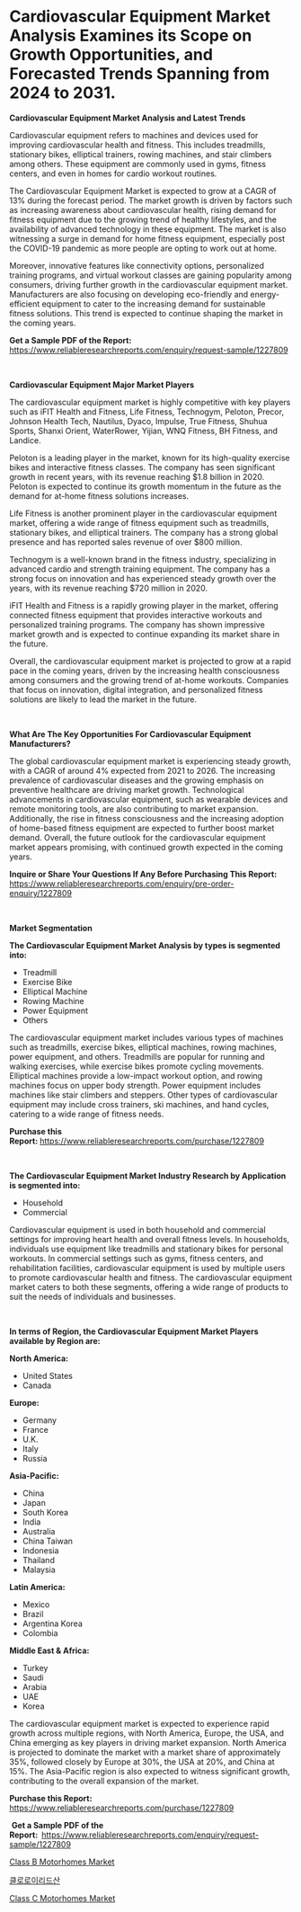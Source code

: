 <p><h1>Cardiovascular Equipment Market Analysis Examines its Scope on Growth Opportunities, and Forecasted Trends Spanning from 2024 to 2031.</h1></p><p><strong>Cardiovascular Equipment Market Analysis and Latest Trends</strong></p>
<p><p>Cardiovascular equipment refers to machines and devices used for improving cardiovascular health and fitness. This includes treadmills, stationary bikes, elliptical trainers, rowing machines, and stair climbers among others. These equipment are commonly used in gyms, fitness centers, and even in homes for cardio workout routines.</p><p>The Cardiovascular Equipment Market is expected to grow at a CAGR of 13% during the forecast period. The market growth is driven by factors such as increasing awareness about cardiovascular health, rising demand for fitness equipment due to the growing trend of healthy lifestyles, and the availability of advanced technology in these equipment. The market is also witnessing a surge in demand for home fitness equipment, especially post the COVID-19 pandemic as more people are opting to work out at home. </p><p>Moreover, innovative features like connectivity options, personalized training programs, and virtual workout classes are gaining popularity among consumers, driving further growth in the cardiovascular equipment market. Manufacturers are also focusing on developing eco-friendly and energy-efficient equipment to cater to the increasing demand for sustainable fitness solutions. This trend is expected to continue shaping the market in the coming years.</p></p>
<p><strong>Get a Sample PDF of the Report:&nbsp;</strong> <a href="https://www.reliableresearchreports.com/enquiry/request-sample/1227809">https://www.reliableresearchreports.com/enquiry/request-sample/1227809</a></p>
<p>&nbsp;</p>
<p><strong>Cardiovascular Equipment Major Market Players</strong></p>
<p><p>The cardiovascular equipment market is highly competitive with key players such as iFIT Health and Fitness, Life Fitness, Technogym, Peloton, Precor, Johnson Health Tech, Nautilus, Dyaco, Impulse, True Fitness, Shuhua Sports, Shanxi Orient, WaterRower, Yijian, WNQ Fitness, BH Fitness, and Landice. </p><p>Peloton is a leading player in the market, known for its high-quality exercise bikes and interactive fitness classes. The company has seen significant growth in recent years, with its revenue reaching $1.8 billion in 2020. Peloton is expected to continue its growth momentum in the future as the demand for at-home fitness solutions increases.</p><p>Life Fitness is another prominent player in the cardiovascular equipment market, offering a wide range of fitness equipment such as treadmills, stationary bikes, and elliptical trainers. The company has a strong global presence and has reported sales revenue of over $800 million.</p><p>Technogym is a well-known brand in the fitness industry, specializing in advanced cardio and strength training equipment. The company has a strong focus on innovation and has experienced steady growth over the years, with its revenue reaching $720 million in 2020.</p><p>iFIT Health and Fitness is a rapidly growing player in the market, offering connected fitness equipment that provides interactive workouts and personalized training programs. The company has shown impressive market growth and is expected to continue expanding its market share in the future.</p><p>Overall, the cardiovascular equipment market is projected to grow at a rapid pace in the coming years, driven by the increasing health consciousness among consumers and the growing trend of at-home workouts. Companies that focus on innovation, digital integration, and personalized fitness solutions are likely to lead the market in the future.</p></p>
<p>&nbsp;</p>
<p><strong>What Are The Key Opportunities For Cardiovascular Equipment Manufacturers?</strong></p>
<p><p>The global cardiovascular equipment market is experiencing steady growth, with a CAGR of around 4% expected from 2021 to 2026. The increasing prevalence of cardiovascular diseases and the growing emphasis on preventive healthcare are driving market growth. Technological advancements in cardiovascular equipment, such as wearable devices and remote monitoring tools, are also contributing to market expansion. Additionally, the rise in fitness consciousness and the increasing adoption of home-based fitness equipment are expected to further boost market demand. Overall, the future outlook for the cardiovascular equipment market appears promising, with continued growth expected in the coming years.</p></p>
<p><strong>Inquire or Share Your Questions If Any Before Purchasing This Report:</strong> <a href="https://www.reliableresearchreports.com/enquiry/pre-order-enquiry/1227809">https://www.reliableresearchreports.com/enquiry/pre-order-enquiry/1227809</a></p>
<p>&nbsp;</p>
<p><strong>Market Segmentation</strong></p>
<p><strong>The Cardiovascular Equipment Market Analysis by types is segmented into:</strong></p>
<p><ul><li>Treadmill</li><li>Exercise Bike</li><li>Elliptical Machine</li><li>Rowing Machine</li><li>Power Equipment</li><li>Others</li></ul></p>
<p><p>The cardiovascular equipment market includes various types of machines such as treadmills, exercise bikes, elliptical machines, rowing machines, power equipment, and others. Treadmills are popular for running and walking exercises, while exercise bikes promote cycling movements. Elliptical machines provide a low-impact workout option, and rowing machines focus on upper body strength. Power equipment includes machines like stair climbers and steppers. Other types of cardiovascular equipment may include cross trainers, ski machines, and hand cycles, catering to a wide range of fitness needs.</p></p>
<p><strong>Purchase this Report:&nbsp;</strong><a href="https://www.reliableresearchreports.com/purchase/1227809">https://www.reliableresearchreports.com/purchase/1227809</a></p>
<p>&nbsp;</p>
<p><strong>The Cardiovascular Equipment Market Industry Research by Application is segmented into:</strong></p>
<p><ul><li>Household</li><li>Commercial</li></ul></p>
<p><p>Cardiovascular equipment is used in both household and commercial settings for improving heart health and overall fitness levels. In households, individuals use equipment like treadmills and stationary bikes for personal workouts. In commercial settings such as gyms, fitness centers, and rehabilitation facilities, cardiovascular equipment is used by multiple users to promote cardiovascular health and fitness. The cardiovascular equipment market caters to both these segments, offering a wide range of products to suit the needs of individuals and businesses.</p></p>
<p>&nbsp;</p>
<p><strong>In terms of Region, the Cardiovascular Equipment Market Players available by Region are:</strong></p>
<p>
    <p> <strong> North America: </strong>
        <ul>
            <li>United States</li>
            <li>Canada</li>
        </ul>
        </p> 
    <p> <strong> Europe: </strong>
        <ul>
            <li>Germany</li>
            <li>France</li>
            <li>U.K.</li>
            <li>Italy</li>
            <li>Russia</li>
        </ul>
        </p> 
    <p> <strong> Asia-Pacific: </strong>
        <ul>
            <li>China</li>
            <li>Japan</li>
            <li>South Korea</li>
            <li>India</li>
            <li>Australia</li>
            <li>China Taiwan</li>
            <li>Indonesia</li>
            <li>Thailand</li>
            <li>Malaysia</li>
        </ul>
        </p> 
    <p> <strong> Latin America: </strong>
        <ul>
            <li>Mexico</li>
            <li>Brazil</li>
            <li>Argentina Korea</li>
            <li>Colombia</li>
        </ul>
        </p> 
    <p> <strong> Middle East & Africa: </strong>
        <ul>
            <li>Turkey</li>
            <li>Saudi</li>
            <li>Arabia</li>
            <li>UAE</li>
            <li>Korea</li>
        </ul>
    </p>
    </p>
<p><p>The cardiovascular equipment market is expected to experience rapid growth across multiple regions, with North America, Europe, the USA, and China emerging as key players in driving market expansion. North America is projected to dominate the market with a market share of approximately 35%, followed closely by Europe at 30%, the USA at 20%, and China at 15%. The Asia-Pacific region is also expected to witness significant growth, contributing to the overall expansion of the market.</p></p>
<p><strong>Purchase this Report: </strong><a href="https://www.reliableresearchreports.com/purchase/1227809">https://www.reliableresearchreports.com/purchase/1227809</a></p>
<p>&nbsp;<strong>Get a Sample PDF of the Report:&nbsp;&nbsp;</strong><a href="https://www.reliableresearchreports.com/enquiry/request-sample/1227809">https://www.reliableresearchreports.com/enquiry/request-sample/1227809</a></p>
<p><strong></strong></p>
<p><p><a href="https://boundless-drawbridge-702.notion.site/Class-B-Motorhomes-Market-Size-and-Examines-its-Market-Scope-with-a-Primary-Focus-on-Growth-Opport-0e92c060912c4d4ea977e8fb2671efdb">Class B Motorhomes Market</a></p><p><a href="https://github.com/vs10l4sfg5c/Market-Research-Report-List-1/blob/main/10098473578.md">클로로이리드산</a></p><p><a href="https://natural-crush-b99.notion.site/Class-C-Motorhomes-Market-Size-Reflecting-a-Forecast-Till-2031-Market-By-Type-By-Application-and-B-48a5a6551d5b4556a2364b722a81f199">Class C Motorhomes Market</a></p></p>